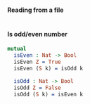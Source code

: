 #### Reading from a file

```idris
```

#### Is odd/even number

```idris
mutual
  isEven : Nat -> Bool
  isEven Z = True
  isEven (S k) = isOdd k

  isOdd : Nat -> Bool
  isOdd Z = False
  isOdd (S k) = isEven k
```
